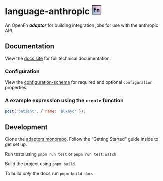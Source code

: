# language-anthropic <img src='./assets/square.png' width="30" height="30"/>

An OpenFn **_adaptor_** for building integration jobs for use with the anthropic API.

## Documentation

View the [docs site](https://docs.openfn.org/adaptors/packages/anthropic-docs)
for full technical documentation.

### Configuration

View the
[configuration-schema](https://docs.openfn.org/adaptors/packages/anthropic-configuration-schema/)
for required and optional `configuration` properties.

### A example expression using the `create` function

```js
post('patient', { name: 'Bukayo' });
```

## Development

Clone the [adaptors monorepo](https://github.com/OpenFn/adaptors). Follow the
"Getting Started" guide inside to get set up.

Run tests using `pnpm run test` or `pnpm run test:watch`

Build the project using `pnpm build`.

To build _only_ the docs run `pnpm build docs`.
